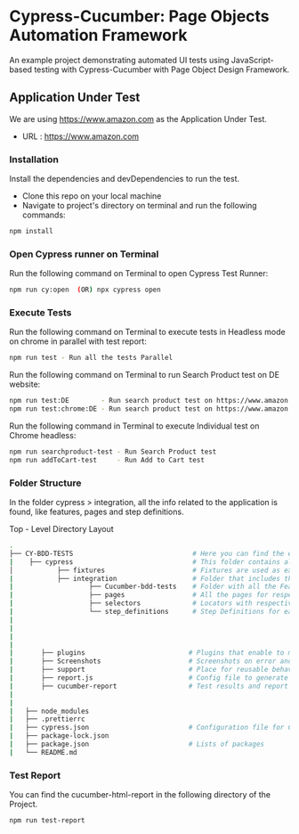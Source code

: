 # Cypress-Cucumber: Page Objects Automation Framework
An example project demonstrating automated UI tests using JavaScript-based testing with Cypress-Cucumber with Page Object Design Framework.


## Application Under Test
We are using https://www.amazon.com as the Application Under Test.

-   URL : https://www.amazon.com


### Installation
Install the dependencies and devDependencies to run the test.

-   Clone this repo on your local machine
-   Navigate to project's directory on terminal and run the following commands:

```sh
npm install
```


### Open Cypress runner on Terminal
Run the following command on Terminal to open Cypress Test Runner:
```sh
npm run cy:open  (OR) npx cypress open
```


### Execute Tests
Run the following command on Terminal to execute tests in Headless mode on chrome in parallel with test report:
```sh
npm run test - Run all the tests Parallel
```

Run the following command on Terminal to run Search Product test on DE website:
```sh
npm run test:DE        - Run search product test on https://www.amazon.de/ on headed Electron browser
npm run test:chrome:DE - Run search product test on https://www.amazon.de/ on headless chrome
```

Run the following command in Terminal to execute Individual test on Chrome headless:
```sh
npm run searchproduct-test - Run Search Product test
npm run addToCart-test     - Run Add to Cart test
```

### Folder Structure

In the folder cypress > integration, all the info related to the application is found, like features, pages and step definitions.

Top - Level Directory Layout

```sh
.
├── CY-BDD-TESTS                              # Here you can find the entire project.
|    ├── cypress                              # This folder contains all the cypress structure
│           ├── fixtures                      # Fixtures are used as external pieces of static data that can be used by your tests
|           ├── integration                   # Folder that includes the whole framework structure
|                   ├── Cucumber-bdd-tests    # Folder with all the Feature files which are actual tests to execute with '.feature' extension
|                   ├── pages                 # All the pages for respective features
|                   ├── selectors             # Locators with respective to specific page
|                   └── step_definitions      # Step Definitions for each Feauture file
|
|
|
|
|       ├── plugins                          # Plugins that enable to modify the internal behavior of Cypress
|       ├── Screenshots                      # Screenshots on error and exceptions
|       ├── support                          # Place for reusable behavior or Custom Commands. Opening url is re-used from here
|       ├── report.js                        # Config file to generate cucumber HTML Report
|       ├── cucumber-report                  # Test results and report on HTML
|
|
|   ├── node_modules
|   ├── .prettierrc
|   ├── cypress.json                         # Configuration file for Cypress
|   ├── package-lock.json
|   ├── package.json                         # Lists of packages
|   └── README.md
```


### Test Report
You can find the cucumber-html-report in the following directory of the Project.
```sh
npm run test-report
```
